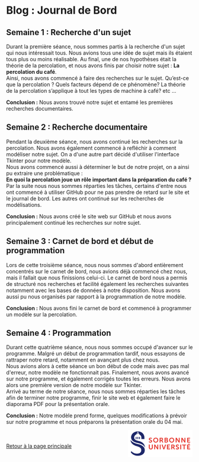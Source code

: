 # Blog : Journal de Bord

## Semaine 1 : Recherche d'un sujet

Durant la première séance, nous sommes partis à la recherche d'un sujet qui nous intéressait tous. Nous avions tous une idée de sujet mais ils étaient tous plus ou moins réalisable. Au final, une de nos hypothèses était la théorie de la percolation, et nous avons finis par choisir notre sujet : **La percolation du café**.<br>
Ainsi, nous avons commencé à faire des recherches sur le sujet. Qu’est-ce que la percolation ? Quels facteurs dépend de ce phénomène? La théorie de la percolation s’applique à tout les types de machine à café? etc ...<br>

**Conclusion :** Nous avons trouvé notre sujet et entamé les premières recherches documentaires.<br>

## Semaine 2 : Recherche documentaire

Pendant la deuxième séance, nous avons continué les recherches sur la percolation. Nous avons également commencé à refléchir à comment modéliser notre sujet. On a d'une autre part décidé d'utiliser l'interface Tkinter pour notre modèle.<br> 
Nous avons commencé aussi à déterminer le but de notre projet, on a ainsi pu extraire une problématique :<br>
**En quoi la percolation joue un rôle important dans la préparation du café ?**<br>
Par la suite nous nous sommes réparties les tâches, certains d'entre nous ont commencé à utiliser GitHub pour ne pas prendre de retard sur le site et le journal de bord. Les autres ont continué sur les recherches de modélisations.<br>

**Conclusion :** Nous avons créé le site web sur GitHub et nous avons principalement continué les recherches sur notre sujet.<br>

## Semaine 3 : Carnet de bord et début de programmation

Lors de cette troisième séance, nous nous sommes d'abord entièrement concentrés sur le carnet de bord, nous avions déjà commencé chez nous, mais il fallait que nous finissions celui-ci. Le carnet de bord nous a permis de structuré nos recherches et facilité également les recherches suivantes notamment avec les bases de données à notre disposition. Nous avons aussi pu nous organisés par rapport à la programmation de notre modèle.

**Conclusion :** Nous avons fini le carnet de bord et commencé à programmer un modèle sur la percolation.<br>

## Semaine 4 : Programmation

Durant cette quatrième séance, nous nous sommes occupé d'avancer sur le programme. Malgré un début de programmation tardif, nous essayons de rattraper notre retard, notamment en avançant plus chez nous.<br>
Nous avions alors à cette séance un bon début de code mais avec pas mal d'erreur, notre modèle ne fonctionnait pas. Finalement, nous avons avancé sur notre programme, et également corrigés toutes les erreurs. Nous avons alors une première version de notre modèle sur Tkinter.<br>
Arrivé au terme de notre séance, nous nous sommes réparties les tâches afin de terminer notre programme, finir le site web et également faire le diaporama PDF pour la présentation orale.<br>

**Conclusion :** Notre modèle prend forme, quelques modifications à prévoir sur notre programme et nous préparons la présentation orale du 04 mai.


<a href = "https://www.sorbonne-universite.fr/">
  <img align = "right" src = "./image/logo_su.png" alt = "logo sorbonne université" width = "175">
</a>

<br><br>
<a href="https://are-dynamic-g2-2021.github.io/Percolation-Cafe/"> Retour à la page principale </a>

